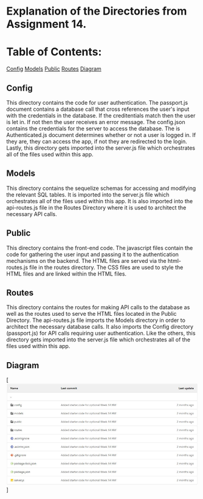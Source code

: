 # Explanation of the Directories from Assignment 14.

# Table of Contents:

[Config](#Config)
[Models](#Models)
[Public](#Public)
[Routes](#Routes)
[Diagram](#Diagram)

## Config
This directory contains the code for user authentication.  The passport.js document contains a database call that cross references the user's input with the credentials in the database.  If the creditentials match then the user is let in.  If not then the user receives an error message.  The config.json contains the credentials for the server to access the database.  The is Authenticated.js document determines whether or not a user is logged in.  If they are, they can access the app, if not they are redirected to the login.  Lastly, this directory gets imported into the server.js file which orchestrates all of the files used within this app.

## Models
This directory contains the sequelize schemas for accessing and modifying the relevant SQL tables.  It is imported into the server.js file which orchestrates all of the files used within this app.  It is also imported into the api-routes.js file in the Routes Directory where it is used to architect the necessary API calls.

## Public
This directory contains the front-end code. The javascript files contain the code for gathering the user input and passing it to the authentication mechanisms on the backend.  The HTML files are served via the html-routes.js file in the routes directory.  The CSS files are used to style the HTML files and are linked within the HTML files.

## Routes
This directory contains the routes for making API calls to the database as well as the routes used to serve the HTML files located in the Public Directory.  The api-routes.js file imports the Models directory in order to architect the necessary database calls.  It also imports the Config directory (passport.js) for API calls requiring user authentication.  Like the others, this directory gets imported into the server.js file which orchestrates all of the files used within this app.

## Diagram

  [![Screenshot](https://raw.githubusercontent.com/DanGillette25/reflection/main/screenshot1.JPG)]



